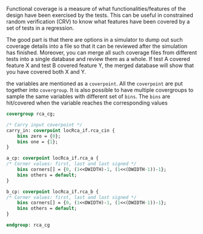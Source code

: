 Functional coverage is a measure of what functionalities/features of the design have been exercised by the tests. This can be useful in constrained random verification (CRV) to know what features have been covered by a set of tests in a regression.

The good part is that there are options in a simulator to dump out such coverage details into a file so that it can be reviewed after the simulation has finished. Moreover, you can merge all such coverage files from different tests into a single database and review them as a whole. If test A covered feature X and test B covered feature Y, the merged database will show that you have covered both X and Y.

the variables are mentioned as a `coverpoint`. All the `coverpoint` are put together into `covergroup`. It is also possible to have multiple covergroups to sample the same variables with different set of `bins`. The `bins` are hit/covered when the variable reaches the corresponding values

```systemverilog
covergroup rca_cg;

/* Carry input coverpoint */
carry_in: coverpoint locRca_if.rca_cin {
	bins zero = {0};
	bins one = {1};
}

a_cp: coverpoint locRca_if.rca_a {
/* Corner values: first, last and last signed */
	bins corners[] = {0, (1<<DWIDTH)-1, (1<<(DWIDTH-1))-1};
	bins others = default;
}

b_cp: coverpoint locRca_if.rca_b {
/* Corner values: first, last and last signed */
	bins corners[] = {0, (1<<DWIDTH)-1, (1<<(DWIDTH-1))-1};
	bins others = default;
}

endgroup: rca_cg
```
